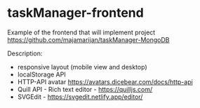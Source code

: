 # taskManager-frontend

Example of the frontend that will implement project  https://github.com/majamarijan/taskManager-MongoDB 

Description:
- responsive layout (mobile view and desktop)
- localStorage API
- HTTP-API avatar https://avatars.dicebear.com/docs/http-api
- Quill API - Rich text editor - https://quilljs.com/
- SVGEdit - https://svgedit.netlify.app/editor/
